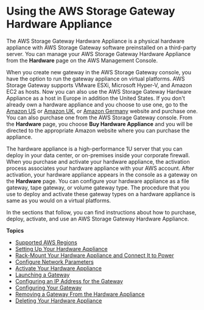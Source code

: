 # Using the AWS Storage Gateway Hardware Appliance<a name="HardwareAppliance"></a>

The AWS Storage Gateway Hardware Appliance is a physical hardware appliance with AWS Storage Gateway software preinstalled on a third\-party server\. You can manage your AWS Storage Gateway Hardware Appliance from the **Hardware** page on the AWS Management Console\.

When you create new gateway in the AWS Storage Gateway console, you have the option to run the gateway appliance on virtual platforms\. AWS Storage Gateway supports VMware ESXi, Microsoft Hyper\-V, and Amazon EC2 as hosts\. Now you can also use the AWS Storage Gateway Hardware Appliance as a host in Europe in addition the United States\. If you don't already own a hardware appliance and you choose to use one, go to the [Amazon US](https://www.amazon.com/dp/B079RBVX3M) or [Amazon UK](https://www.amazon.co.uk/dp/B079RBVX3M), or [Amazon Germany](https://www.amazon.de/dp/B079RBVX3M) website and purchase one\. You can also purchase one from the AWS Storage Gateway console\. From the **Hardware** page, you choose **Buy Hardware Appliance** and you will be directed to the appropriate Amazon website where you can purchase the appliance\.

The hardware appliance is a high\-performance 1U server that you can deploy in your data center, or on\-premises inside your corporate firewall\. When you purchase and activate your hardware appliance, the activation process associates your hardware appliance with your AWS account\. After activation, your hardware appliance appears in the console as a gateway on the **Hardware** page\. You can configure your hardware appliance as a file gateway, tape gateway, or volume gateway type\. The procedure that you use to deploy and activate these gateway types on a hardware appliance is same as you would on a virtual platforms\.

In the sections that follow, you can find instructions about how to purchase, deploy, activate, and use an AWS Storage Gateway Hardware Appliance\.

**Topics**
+ [Supported AWS Regions](hwap-regions.md)
+ [Setting Up Your Hardware Appliance](appliance-quick-start.md)
+ [Rack\-Mount Your Hardware Appliance and Connect It to Power](appliance-rack-mount.md)
+ [Configure Network Parameters](appliance-configure-network.md)
+ [Activate Your Hardware Appliance](appliance-activation.md)
+ [Launching a Gateway](appliance-launch-gateway.md)
+ [Configuring an IP Address for the Gateway](appliance-configure-ip.md)
+ [Configuring Your Gateway](appliance-configure-gateway.md)
+ [Removing a Gateway From the Hardware Appliance](appliance-remove-gateway.md)
+ [Deleting Your Hardware Appliance](delete-appliance.md)
